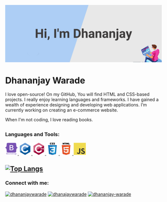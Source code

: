 ![Design and Development](https://github.com/Dhananjaywarade/Dhananjaywarade/blob/main/githubprofile.png)

# Dhananjay Warade

I love open-source! On my GitHub, You will find HTML and CSS-based projects.  I really enjoy learning languages and frameworks. I have gained a wealth of experience designing and developing web applications. I’m currently working on creating an e-commerce website. 

When I'm not coding, I love reading books.



##
<h3 align="left">Languages and Tools:</h3>
<p align="left"> <a href="https://getbootstrap.com" target="_blank" rel="noreferrer"> <img src="https://raw.githubusercontent.com/devicons/devicon/master/icons/bootstrap/bootstrap-plain-wordmark.svg" alt="bootstrap" width="40" height="40"/> </a> <a href="https://www.cprogramming.com/" target="_blank" rel="noreferrer"> <img src="https://raw.githubusercontent.com/devicons/devicon/master/icons/c/c-original.svg" alt="c" width="40" height="40"/> </a> <a href="https://www.w3schools.com/cpp/" target="_blank" rel="noreferrer"> <img src="https://raw.githubusercontent.com/devicons/devicon/master/icons/cplusplus/cplusplus-original.svg" alt="cplusplus" width="40" height="40"/> </a> <a href="https://www.w3schools.com/css/" target="_blank" rel="noreferrer"> <img src="https://raw.githubusercontent.com/devicons/devicon/master/icons/css3/css3-original-wordmark.svg" alt="css3" width="40" height="40"/> </a> <a href="https://www.w3.org/html/" target="_blank" rel="noreferrer"> <img src="https://raw.githubusercontent.com/devicons/devicon/master/icons/html5/html5-original-wordmark.svg" alt="html5" width="40" height="40"/> </a> <a href="https://developer.mozilla.org/en-US/docs/Web/JavaScript" target="_blank" rel="noreferrer"> <img src="https://raw.githubusercontent.com/devicons/devicon/master/icons/javascript/javascript-original.svg" alt="javascript" width="40" height="40"/> </a> </p>

##

##  [![Top Langs](https://github-readme-stats.vercel.app/api/top-langs/?username=Dhananjaywarade)](https://github.com/anuraghazra/github-readme-stats)


<h3 align="left">Connect with me:</h3>
<p align="left">
<a href="https://dev.to/dhananjaywarade" target="blank"><img align="center" src="https://raw.githubusercontent.com/rahuldkjain/github-profile-readme-generator/master/src/images/icons/Social/devto.svg" alt="dhananjaywarade" height="30" width="40" /></a>
<a href="https://twitter.com/dhanajaywarade" target="blank"><img align="center" src="https://raw.githubusercontent.com/rahuldkjain/github-profile-readme-generator/master/src/images/icons/Social/twitter.svg" alt="dhanajaywarade" height="30" width="40" /></a>
<a href="https://linkedin.com/in/dhananjay-warade" target="blank"><img align="center" src="https://raw.githubusercontent.com/rahuldkjain/github-profile-readme-generator/master/src/images/icons/Social/linked-in-alt.svg" alt="dhananjay-warade" height="30" width="40" /></a>
</p>

